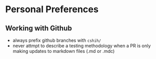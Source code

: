 # Personal Preferences
## Working with Github
- always prefix github branches with `cshih/`
- never attmpt to describe a testing methodology when a PR is only making updates to markdown files (.md or .mdc)
